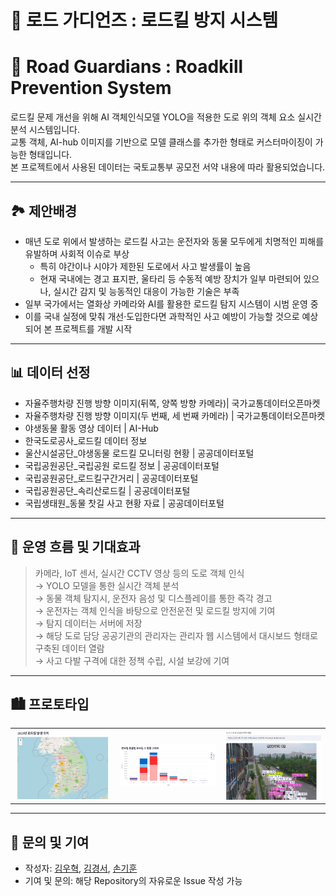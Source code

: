 # 🦌 로드 가디언즈 : 로드킬 방지 시스템
# 🦌 Road Guardians : Roadkill Prevention System

로드킬 문제 개선을 위해 AI 객체인식모델 YOLO을 적용한 도로 위의 객체 요소 실시간 분석 시스템입니다.<br/>
교통 객체, AI-hub 이미지를 기반으로 모델 클래스를 추가한 형태로 커스터마이징이 가능한 형태입니다.<br/>
본 프로젝트에서 사용된 데이터는 국토교통부 공모전 서약 내용에 따라 활용되었습니다.

---
## 🏞 제안배경
- 매년 도로 위에서 발생하는 로드킬 사고는 운전자와 동물 모두에게 치명적인 피해를 유발하며 사회적 이슈로 부상
  - 특히 야간이나 시야가 제한된 도로에서 사고 발생률이 높음
  - 현재 국내에는 경고 표지판, 울타리 등 수동적 예방 장치가 일부 마련되어 있으나, 실시간 감지 및 능동적인 대응이 가능한 기술은 부족
- 일부 국가에서는 열화상 카메라와 AI를 활용한 로드킬 탐지 시스템이 시범 운영 중
- 이를 국내 실정에 맞춰 개선·도입한다면 과학적인 사고 예방이 가능할 것으로 예상되어 본 프로젝트를 개발 시작
---
## 📊 데이터 선정
- 자율주행차량 진행 방향 이미지(뒤쪽, 양쪽 방향 카메라)| 국가교통데이터오픈마켓
- 자율주행차량 진행 방향 이미지(두 번째, 세 번째 카메라) | 국가교통데이터오픈마켓
- 야생동물 활동 영상 데이터 | AI-Hub
- 한국도로공사_로드킬 데이터 정보
- 울산시설공단_야생동물 로드킬 모니터링 현황 | 공공데이터포털
- 국립공원공단_국립공원 로드킬 정보 | 공공데이터포털
- 국립공원공단_로드킬구간거리 | 공공데이터포털
- 국립공원공단_속리산로드킬 | 공공데이터포털
- 국립생태원_동물 찻길 사고 현황 자료 | 공공데이터포털
---
## 🌠 운영 흐름 및 기대효과
> 카메라, IoT 센서, 실시간 CCTV 영상 등의 도로 객체 인식 <br/>
> → YOLO 모델을 통한 실시간 객체 분석 <br/>
> → 동물 객체 탐지시, 운전자 음성 및 디스플레이를 통한 즉각 경고 <br/>
> → 운전자는 객체 인식을 바탕으로 안전운전 및 로드킬 방지에 기여 <br/>
> → 탐지 데이터는 서버에 저장 <br/>
> → 해당 도로 담당 공공기관의 관리자는 관리자 웹 시스템에서 대시보드 형태로 구축된 데이터 열람 <br/>
> → 사고 다발 구격에 대한 정책 수립, 시설 보강에 기여
---
## 🏙 프로토타입
<table>
  <tr>
    <td><img src="images/001.png" width="300"/></td>
    <td><img src="images/002.png" width="300"/></td>
    <td><img src="images/003.png" width="300"/></td>
  </tr>
</table>

---
## 💬 문의 및 기여

- 작성자:
  [김우혁](https://github.com/toto6343),
  [김경서](https://github.com/kkyungseo),
  [손기훈](https://github.com/sonkeehoon)  
- 기여 및 문의: 해당 Repository의 자유로운 Issue 작성 가능
